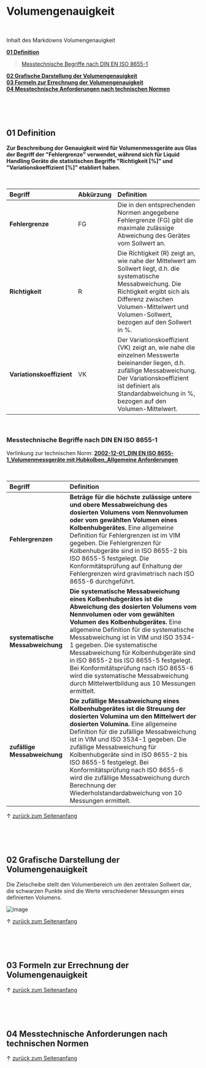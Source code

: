 

<a name="top"></a>
# Volumengenauigkeit

<br/>

Inhalt des Markdowns Volumengenauigkeit

**[01 Definition](#1)** <br/>
> [Messtechnische Begriffe nach DIN EN ISO 8655-1](#Begriffe) <br/>

**[02 Grafische Darstellung der Volumengenauigkeit](#2)** <br/>
**[03 Formeln zur Errechnung der Volumengenauigkeit](#3)** <br/>
**[04 Messtechnische Anforderungen nach technischen Normen](#4)** <br/>

<br/>

<br/>

<br/>

<a name="1"></a>
## 01 Definition
**Zur Beschreibung der Genauigkeit wird für Volumenmessgeräte aus Glas der Begriff der "Fehlergrenze" verwendet, während sich für Liquid Handling Geräte die statistischen Begriffe "Richtigkeit [%]" und "Variationskoeffizient [%]" etabliert haben.**

<br/>

| Begriff     | Abkürzung | Definition | 
| :-------------- | :------ | :------ | 
| **Fehlergrenze** |  FG | Die in den entsprechenden Normen angegebene Fehlergrenze (FG) gibt die maximale zulässige Abweichung des Gerätes vom Sollwert an. |
| **Richtigkeit** |  R | Die Richtigkeit (R) zeigt an, wie nahe der Mittelwert am Sollwert liegt, d.h. die systematische Messabweichung. Die Richtigkeit ergibt sich als Differenz zwischen Volumen-Mittelwert und Volumen-Sollwert, bezogen auf den Sollwert in %. |
| **Variationskoeffizient** |  VK | Der Variationskoeffizient (VK) zeigt an, wie nahe die einzelnen Messwerte beieinander liegen, d.h. zufällige Messabweichung. Der Variationskoeffizient ist definiert als Standardabweichung in %, bezogen auf den Volumen-Mittelwert. |

<br/>

<a name="Begriffe"></a>
### Messtechnische Begriffe nach DIN EN ISO 8655-1

Verlinkung zur technischen Norm: **[2002-12-01_DIN EN ISO 8655-1_Volumenmessgeräte mit Hubkolben_Allgemeine Anforderungen](https://hirschmannlab.sharepoint.com/:b:/r/sites/AAD-Product-Management-Portal/Produkt%20Konformitt/01%20European%20Conformity/04%20Technical%20Product%20Standards/2002-12-01_DIN%20EN%20ISO%208655-1_Volumenmessger%C3%A4te%20mit%20Hubkolben_Allgemeine%20Anforderungen.pdf?csf=1&web=1&e=0K9JOb)**

<br/>

| Begriff     | Definition | 
| :-------------- |  :------ | 
| **Fehlergrenzen** | **Beträge für die höchste zulässige untere und obere Messabweichung des dosierten Volumens vom Nennvolumen oder vom gewählten Volumen eines Kolbenhubgerätes.** Eine allgemeine Definition für Fehlergrenzen ist im VIM gegeben. Die Fehlergrenzen für Kolbenhubgeräte sind in ISO 8655-2 bis ISO 8655-5 festgelegt. Die Konformitätsprüfung auf Enhaltung der Fehlergrenzen wird gravimetrisch nach ISO 8655-6 durchgeführt. |
| **systematische Messabweichung** | **Die systematische Messabweichung eines Kolbenhubgerätes ist die Abweichung des dosierten Volumens vom Nennvolumen oder vom gewählten Volumen des Kolbenhubgerätes.** Eine allgemeine Definition für die systematische Messabweichung ist in VIM und ISO 3534-1 gegeben. Die systematische Messabweichung für Kolbenhubgeräte sind in ISO 8655-2 bis ISO 8655-5 festgelegt. Bei Konformitätsprüfung nach ISO 8655-6 wird die systematische Messabweichung durch Mittelwertbildung aus 10 Messungen ermittelt. |
| **zufällige Messabweichung** | **Die zufällige Messabweichung eines Kolbenhubgerätes ist die Streuung der dosierten Volumina um den Mittelwert der dosierten Volumina.** Eine allgemeine Definition für die zufällige Messabweichung ist in VIM und ISO 3534-1 gegeben. Die zufällige Messabweichung für Kolbenhubgeräte sind in ISO 8655-2 bis ISO 8655-5 festgelegt. Bei Konformitätsprüfung nach ISO 8655-6 wird die zufällige Messabweichung durch Berechnung der Wiederholstandardabweichung von 10 Messungen ermittelt. |

&uarr; [zurück zum Seitenanfang](#top)

<br/>

<br/>

<br/>

<a name="2"></a>
## 02 Grafische Darstellung der Volumengenauigkeit
Die Zielscheibe stellt den Volumenbereich um den zentralen Sollwert dar, die schwarzen Punkte sind die Werte verschiedener Messungen eines definierten Volumens.

![image](https://user-images.githubusercontent.com/83710723/148731947-da2cb738-8cfc-4930-bc4c-b702f937698e.png)

&uarr; [zurück zum Seitenanfang](#top)

<br/>

<br/>

<br/>

<a name="3"></a>
## 03 Formeln zur Errechnung der Volumengenauigkeit

&uarr; [zurück zum Seitenanfang](#top)


<br/>

<br/>

<br/>

<a name="4"></a>
## 04 Messtechnische Anforderungen nach technischen Normen

&uarr; [zurück zum Seitenanfang](#top)


<br/>

<br/>

<br/>
